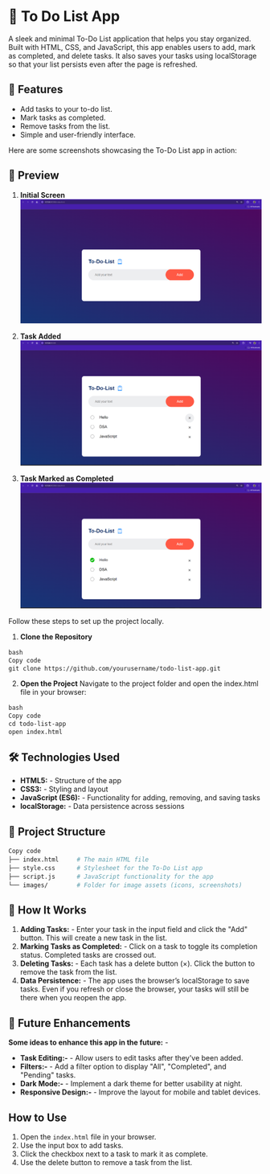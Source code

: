 # 📝 To Do List App
A sleek and minimal To-Do List application that helps you stay organized. Built with HTML, CSS, and JavaScript, this app enables users to add, mark as completed, and delete tasks. It also saves your tasks using localStorage so that your list persists even after the page is refreshed.

## 🌟 Features
- Add tasks to your to-do list.
- Mark tasks as completed.
- Remove tasks from the list.
- Simple and user-friendly interface.


Here are some screenshots showcasing the To-Do List app in action:
## 🎨 Preview
1. **Initial Screen** 
   ![Main Interface](./Screenshots/1.png)

2. **Task Added** 
   ![Creating a Tier List](./Screenshots/2.png)

3. **Task Marked as Completed**
   ![Saved Tier List Example](./Screenshots/3.png)


Follow these steps to set up the project locally.

1. **Clone the Repository**
```
bash
Copy code
git clone https://github.com/yourusername/todo-list-app.git
```
2. **Open the Project**
Navigate to the project folder and open the index.html file in your browser:

```
bash
Copy code
cd todo-list-app
open index.html
```

## 🛠️ Technologies Used
- **HTML5:** - Structure of the app
- **CSS3:** - Styling and layout
- **JavaScript (ES6):** - Functionality for adding, removing, and saving tasks
- **localStorage:** - Data persistence across sessions

## 📁 Project Structure
```graphql
Copy code
├── index.html     # The main HTML file
├── style.css      # Stylesheet for the To-Do List app
├── script.js      # JavaScript functionality for the app
└── images/        # Folder for image assets (icons, screenshots)
```

## 📖 How It Works
1. **Adding Tasks:** - Enter your task in the input field and click the "Add" button. This will create a new task in the list.
2. **Marking Tasks as Completed:** - Click on a task to toggle its completion status. Completed tasks are crossed out.
3. **Deleting Tasks:** - Each task has a delete button (×). Click the button to remove the task from the list.
4. **Data Persistence:** - The app uses the browser’s localStorage to save tasks. Even if you refresh or close the browser, your tasks will still be there when you reopen the app.

## 🎯 Future Enhancements
**Some ideas to enhance this app in the future:** -

- **Task Editing:-** - Allow users to edit tasks after they've been added.
- **Filters:-** - Add a filter option to display "All", "Completed", and "Pending" tasks.
- **Dark Mode:-** - Implement a dark theme for better usability at night.
- **Responsive Design:-** - Improve the layout for mobile and tablet devices.


## How to Use

1. Open the `index.html` file in your browser.
2. Use the input box to add tasks.
3. Click the checkbox next to a task to mark it as complete.
4. Use the delete button to remove a task from the list.


